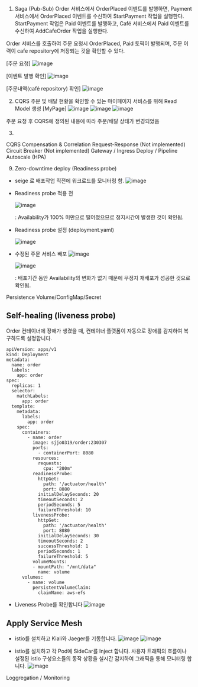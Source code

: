 1. Saga (Pub-Sub)
Order 서비스에서 OrderPlaced 이벤트를 발행하면, Payment 서비스에서 OrderPlaced 이벤트를 수신하여 StartPayment 작업을 실행한다. 
StartPayment 작업은 Paid 이벤트를 발행하고, Café 서비스에서 Paid 이벤트를 수신하여 AddCafeOrder 작업을 실행한다.

Order 서비스를 호출하여 주문 요청시 OrderPlaced, Paid 토픽이 발행되며, 주문 이력이 cafe repository에 저장되는 것을 확인할 수 있다.

[주문 요청]
![image](https://user-images.githubusercontent.com/74826215/223603363-8de0a839-df63-4150-82aa-f01f20d2427e.png)


[이벤트 발행 확인]
![image](https://user-images.githubusercontent.com/74826215/223603384-0ff9116a-beb7-44ed-9d60-330a85609c6b.png)


[주문내역(café repository) 확인]
![image](https://user-images.githubusercontent.com/74826215/223603397-5be2659c-40b3-408d-b0f8-c73a016f16ae.png)


2. CQRS
주문 및 배달 현황을 확인할 수 있는 마이페이지 서비스를 위해 Read Model 생성
[MyPage]
 ![image](https://user-images.githubusercontent.com/74826215/223603407-2bf0968e-ce03-457e-84dc-feb7a10c86a5.png)
![image](https://user-images.githubusercontent.com/74826215/223603421-6a3617ca-3e65-48bb-83b7-c2241f33297d.png)
![image](https://user-images.githubusercontent.com/74826215/223603443-4a19306d-d236-490a-af5f-4cf141d2b083.png)

 

 
주문 요청 후 CQRS에 정의된 내용에 따라 주문/배달 상태가 변경되었음

3. 
CQRS
Compensation & Correlation
Request-Response (Not implemented)
Circuit Breaker (Not implemented)
Gateway / Ingress
Deploy / Pipeline
Autoscale (HPA)

9. Zero-downtime deploy (Readiness probe)
- seige 로 배포작업 직전에 워크로드를 모니터링 함.
![image](https://user-images.githubusercontent.com/121846555/223623164-401cb0c6-83e6-4775-ae04-22be46a768ea.png)

-	Readiness probe 적용 전

    ![image](https://user-images.githubusercontent.com/121846555/223623199-4515f93f-1f1d-4f88-921e-74849aba60da.png)

    : Availability가 100% 미만으로 떨어졌으므로 정지시간이 발생한 것이 확인됨.

-	Readiness probe 설정 (deployment.yaml)

    ![image](https://user-images.githubusercontent.com/121846555/223623216-b85b9343-3a6d-4b1d-868c-b78d1fc141a9.png)

- 수정된 주문 서비스 배포
![image](https://user-images.githubusercontent.com/121846555/223623236-8d8d7821-62e6-400f-8e22-c718bcd383d3.png)

    ![image](https://user-images.githubusercontent.com/121846555/223623251-aa3d4763-3926-4fbf-8b33-5a49b36b982a.png) 
 
    : 배포기간 동안 Availability의 변화가 없기 때문에 무정지 재배포가 성공한 것으로 확인됨.






Persistence Volume/ConfigMap/Secret


## Self-healing (liveness probe)
Order 컨테이너에 장애가 생겼을 때, 컨테이너 플랫폼이 자동으로 장애를 감지하여 복구하도록 설정합니다.
```
apiVersion: apps/v1
kind: Deployment
metadata:
  name: order
  labels:
    app: order
spec:
  replicas: 1
  selector:
    matchLabels:
      app: order
  template:
    metadata:
      labels:
        app: order
    spec:
      containers:
        - name: order
          image: sjjo0319/order:230307
          ports:
            - containerPort: 8080
          resources:
            requests:
              cpu: "200m"
          readinessProbe:
            httpGet:
              path: '/actuator/health'
              port: 8080
            initialDelaySeconds: 20
            timeoutSeconds: 2
            periodSeconds: 5
            failureThreshold: 10 
          livenessProbe:
            httpGet:
              path: '/actuator/health'
              port: 8080
            initialDelaySeconds: 30
            timeoutSeconds: 2
            successThreshold: 1
            periodSeconds: 1
            failureThreshold: 5
          volumeMounts:
          - mountPath: "/mnt/data"
            name: volume
      volumes:
        - name: volume
          persistentVolumeClaim:
            claimName: aws-efs
```
- Liveness Probe를 확인합니다
![image](https://user-images.githubusercontent.com/74826215/223605978-3477d637-33cf-48fd-9335-fce7eab138c0.png)





## Apply Service Mesh

- istio를 설치하고 Kiali와 Jaeger를 기동합니다.
![image](https://user-images.githubusercontent.com/74826215/223606436-1c516913-2edb-434f-a589-0743df206b5d.png)
![image](https://user-images.githubusercontent.com/74826215/223606536-fb1bc43d-0c61-4185-be05-039ca0ec825a.png)


- istio를 설치하고 각 Pod에 SideCar를 Inject 합니다.
사용자 트래픽의 흐름이나 설정된 istio 구성요소들의 동작 상황을 실시간 감지하여 그래픽을 통해 모니터링 합니다.
![image](https://user-images.githubusercontent.com/74826215/223606246-b0439666-50d2-467d-b4f7-ddd83d6c8f36.png)


Loggregation / Monitoring
